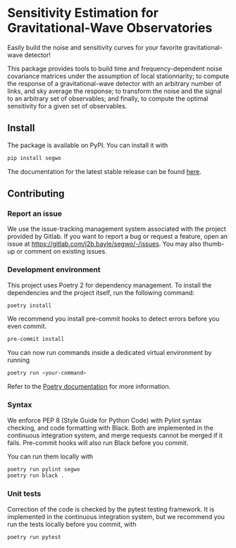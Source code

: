 # Sensitivity Estimation for Gravitational-Wave Observatories

Easily build the noise and sensitivity curves for your favorite
gravitational-wave detector!

This package provides tools to build time and frequency-dependent noise
covariance matrices under the assumption of local stationnarity; to compute the
response of a gravitational-wave detector with an arbitrary number of links, and
sky average the response; to transform the noise and the signal to an arbitrary
set of observables; and finally, to compute the optimal sensitivity for a given
set of observables.

## Install

The package is available on PyPI. You can install it with

```bash
pip install segwo
```

The documentation for the latest stable release can be found
[here](https://j2b.bayle.gitlab.io/segwo).

## Contributing

### Report an issue

We use the issue-tracking management system associated with the project provided
by Gitlab. If you want to report a bug or request a feature, open an issue at
<https://gitlab.com/j2b.bayle/segwo/-/issues>. You may also thumb-up
or comment on existing issues.

### Development environment

This project uses Poetry 2 for dependency management. To install the
dependencies and the project itself, run the following command:

```bash
poetry install
```

We recommend you install pre-commit hooks to detect errors before you even
commit.

```bash
pre-commit install
```

You can now run commands inside a dedicated virtual environment by running

```bash
poetry run <your-command>
```

Refer to the [Poetry documentation](https://python-poetry.org/docs/) for more
information.

### Syntax

We enforce PEP 8 (Style Guide for Python Code) with Pylint syntax checking, and
code formatting with Black. Both are implemented in the continuous integration
system, and merge requests cannot be merged if it fails. Pre-commit hooks will
also run Black before you commit.

You can run them locally with

```bash
poetry run pylint segwo
poetry run black .
```

### Unit tests

Correction of the code is checked by the pytest testing framework. It is
implemented in the continuous integration system, but we recommend you run the
tests locally before you commit, with

```bash
poetry run pytest
```
